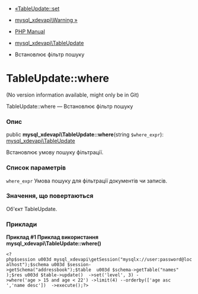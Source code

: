 - [«TableUpdate::set](mysql-xdevapi-tableupdate.set.md)
- [mysql_xdevapi\Warning »](class.mysql-xdevapi-warning.md)

- [PHP Manual](index.md)
- [mysql_xdevapi\TableUpdate](class.mysql-xdevapi-tableupdate.md)
- Встановлює фільтр пошуку

# TableUpdate::where

(No version information available, might only be in Git)

TableUpdate::where — Встановлює фільтр пошуку

### Опис

public **mysql_xdevapi\TableUpdate::where**(string `$where_expr`):
[mysql_xdevapi\TableUpdate](class.mysql-xdevapi-tableupdate.md)

Встановлює умову пошуку фільтрації.

### Список параметрів

`where_expr`
Умова пошуку для фільтрації документів чи записів.

### Значення, що повертаються

Об'єкт TableUpdate.

### Приклади

**Приклад #1 Приклад використання
**mysql_xdevapi\TableUpdate::where()****

` <?php$session u003d mysql_xdevapi\getSession("mysqlx://user:password@localhost");$schema u003d $session->getSchema("addressbook");$table  u003d $schema->getTable("names" );$res u003d $table->update()  ->set('level', 3) ->where('age > 15 and age < 22') ->limit(4) --orderby(['age asc ','name desc'])  ->execute();?> `
